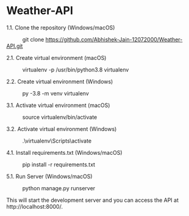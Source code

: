 # Weather-API

1.1. Clone the repository (Windows/macOS)

&emsp;&emsp;&emsp;git clone https://github.com/Abhishek-Jain-12072000/Weather-API.git

2.1. Create virtual environment (macOS)

  &emsp;&emsp;&emsp;virtualenv -p /usr/bin/python3.8 virtualenv

2.2. Create virtual environment (Windows)

  &emsp;&emsp;&emsp;py -3.8 -m venv virtualenv

3.1. Activate virtual environment (macOS)

  &emsp;&emsp;&emsp;source virtualenv/bin/activate

3.2. Activate virtual environment (Windows)

  &emsp;&emsp;&emsp;.\virtualenv\Scripts\activate

4.1. Install requirements.txt (Windows/macOS)

  &emsp;&emsp;&emsp;pip install -r requirements.txt

5.1. Run Server (Windows/macOS)

  &emsp;&emsp;&emsp;python manage.py runserver
  
This will start the development server and you can access the API at http://localhost:8000/.

